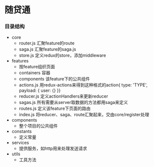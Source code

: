 # 随贷通
### 目录结构
- core
  - router.js     汇聚feature的route
  - saga.js       汇聚feature的saga.js
  - store.js      定义redux的store，添加middleware
- features
  - 按feature组织页面
  - containers    容器
  - components    该feature下的公共组件
  - actions.js    用redux-actions来得到这种格式的action{ type: 'TYPE', payload: { user: {} }}
  - reducer.js    定义actionHandlers来更新reducer
  - sagas.js      所有需要从server取数据的方法都用saga来定义
  - routes.js     定义该feature下页面的路由
  - index.js      将reducer、saga、route汇聚起来，交由core/register处理
- components
  - 整个项目的公共组件
- constants
  - 定义常量
- services
  - 提供服务，如http用来处理发送请求
- utils
  - 工具方法
